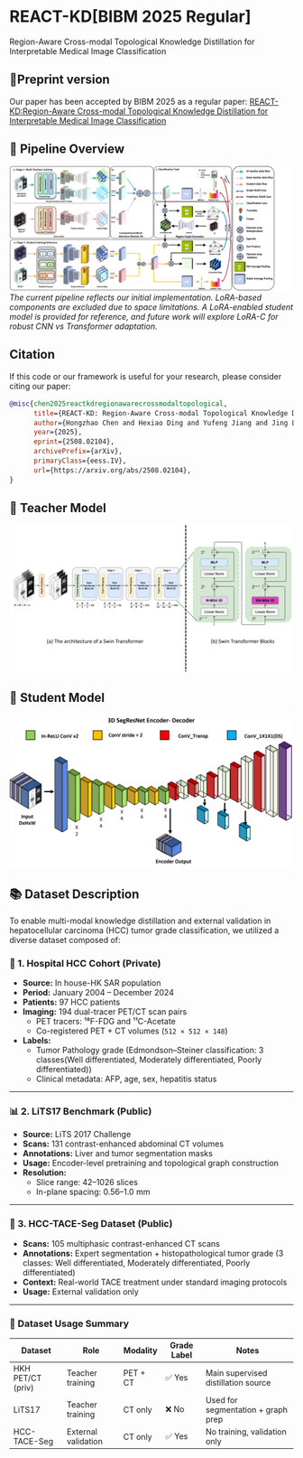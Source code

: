 # REACT-KD[BIBM 2025 Regular]
Region-Aware Cross-modal Topological Knowledge Distillation for Interpretable Medical Image Classification
## 📄Preprint version
Our paper has been accepted by BIBM 2025 as a regular paper: <a href="https://arxiv.org/abs/2508.02104" target="_blank">REACT-KD:Region-Aware Cross-modal Topological Knowledge Distillation for Interpretable Medical Image Classification</a>
## 📌 Pipeline Overview
![Pipeline](Img/Pipnline_github.png)
*The current pipeline reflects our initial implementation. LoRA-based components are excluded due to space limitations. A LoRA-enabled student model is provided for reference, and future work will explore LoRA-C for robust CNN vs Transformer adaptation.*

## Citation
If this code or our framework is useful for your research, please consider citing our paper:
```bibtex
@misc{chen2025reactkdregionawarecrossmodaltopological,
      title={REACT-KD: Region-Aware Cross-modal Topological Knowledge Distillation for Interpretable Medical Image Classification}, 
      author={Hongzhao Chen and Hexiao Ding and Yufeng Jiang and Jing Lan and Ka Chun Li and Gerald W. Y. Cheng and Sam Ng and Chi Lai Ho and Jing Cai and Liang-ting Lin and Jung Sun Yoo},
      year={2025},
      eprint={2508.02104},
      archivePrefix={arXiv},
      primaryClass={eess.IV},
      url={https://arxiv.org/abs/2508.02104}, 
}
```

## 🧠 Teacher Model
![Teacher Encoder](Img/SW-Encoder.png)

## 🎯 Student Model
![Student Encoder](Img/SegRenst-Encoder.png)

## 📚 Dataset Description

To enable multi-modal knowledge distillation and external validation in hepatocellular carcinoma (HCC) tumor grade classification, we utilized a diverse dataset composed of:

### 🏥 1. Hospital HCC Cohort (Private)
- **Source:** In house-HK SAR population
- **Period:** January 2004 – December 2024  
- **Patients:** 97 HCC patients  
- **Imaging:** 194 dual-tracer PET/CT scan pairs  
  - PET tracers: ¹⁸F-FDG and ¹¹C-Acetate  
  - Co-registered PET + CT volumes (`512 × 512 × 148`)  
- **Labels:**  
  - Tumor Pathology grade (Edmondson–Steiner classification: 3 classes(Well differentiated, Moderately differentiated, Poorly differentiated))
  - Clinical metadata: AFP, age, sex, hepatitis status

---

### 📊 2. LiTS17 Benchmark (Public)
- **Source:** LiTS 2017 Challenge  
- **Scans:** 131 contrast-enhanced abdominal CT volumes  
- **Annotations:** Liver and tumor segmentation masks  
- **Usage:** Encoder-level pretraining and topological graph construction  
- **Resolution:**  
  - Slice range: 42–1026 slices  
  - In-plane spacing: 0.56–1.0 mm  

---

### 🧪 3. HCC-TACE-Seg Dataset (Public)
- **Scans:** 105 multiphasic contrast-enhanced CT scans  
- **Annotations:** Expert segmentation + histopathological tumor grade (3 classes: Well differentiated, Moderately differentiated, Poorly differentiated)
- **Context:** Real-world TACE treatment under standard imaging protocols  
- **Usage:** External validation only

---

### 🔄 Dataset Usage Summary

| Dataset            | Role                  | Modality      | Grade Label | Notes                              |
|--------------------|-----------------------|---------------|-------------|-------------------------------------|
| HKH PET/CT (priv) | Teacher training      | PET + CT      | ✅ Yes      | Main supervised distillation source |
| LiTS17             | Teacher training      | CT only       | ❌ No       | Used for segmentation + graph prep  |
| HCC-TACE-Seg       | External validation   | CT only       | ✅ Yes      | No training, validation only        |
